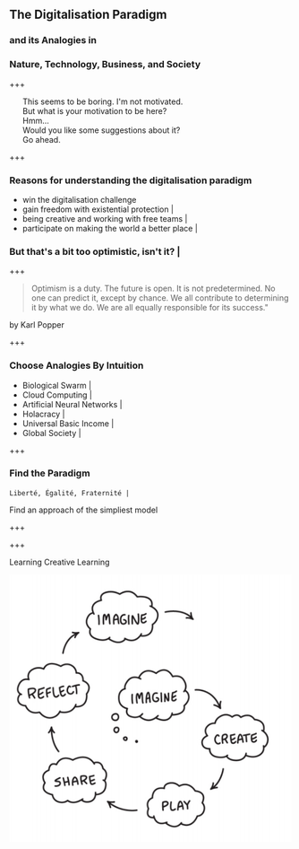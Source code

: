 ## The Digitalisation Paradigm

### and its Analogies in
### Nature, Technology, Business, and Society

+++

<ul>
  <li style="list-style-type: none;">This seems to be boring. I'm not motivated.</li>
  <li class="fragment" style="list-style-type: none;">But what is your motivation to be here?</li>
  <li class="fragment" style="list-style-type: none;">Hmm...</li>
  <li class="fragment" style="list-style-type: none;">Would you like some suggestions about it?</li>
  <li class="fragment" style="list-style-type: none;">Go ahead.</li>
</ul>

+++

### Reasons for understanding the digitalisation paradigm

- win the digitalisation challenge
- gain freedom with existential protection |
- being creative and working with free teams |
- participate on making the world a better place |

### But that's a bit too optimistic, isn't it? |

+++


> Optimism is a duty. The future is open. It is not predetermined. No one can predict it, except by chance.
> We all contribute to determining it by what we do. We are all equally responsible for its success."

by Karl Popper




+++

### Choose Analogies By Intuition

- Biological Swarm |
- Cloud Computing |
- Artificial Neural Networks |
- Holacracy |
- Universal Basic Income |
- Global Society |

+++

### Find the Paradigm

```
Liberté, Égalité, Fraternité |
```


Find an approach of the simpliest model

+++


+++

Learning Creative Learning

![Learning Creative Learning](assets/image/learningCreativeLearning.png)